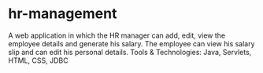 # hr-management
A web application in which the HR manager can add, edit, view the employee details and generate his salary. The employee can view his salary slip and can edit his personal details. Tools &amp; Technologies: Java, Servlets, HTML, CSS, JDBC
